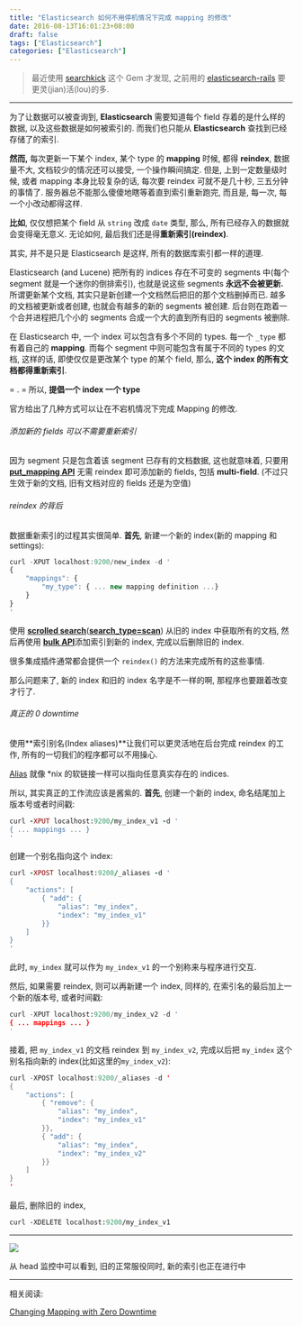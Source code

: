 ```yaml
---
title: "Elasticsearch 如何不用停机情况下完成 mapping 的修改"
date: 2016-08-13T16:01:23+08:00
draft: false
tags: ["Elasticsearch"]
categories: ["Elasticsearch"]
---
```


> 最近使用 [searchkick](https://github.com/ankane/searchkick) 这个 Gem 才发现, 之前用的 [elasticsearch-rails](https://github.com/elastic/elasticsearch-rails) 要更灵(jian)活(lou)的多.

-------------

为了让数据可以被查询到, **Elasticsearch** 需要知道每个 field 存着的是什么样的数据, 以及这些数据是如何被索引的. 而我们也只能从 **Elasticsearch** 查找到已经存储了的索引.

**然而,** 每次更新一下某个 index, 某个 type 的 **mapping** 时候, 都得 **reindex**, 数据量不大, 文档较少的情况还可以接受, 一个操作瞬间搞定. 但是, 上到一定数量级时候, 或者 mapping 本身比较复杂的话, 每次要 reindex 可就不是几十秒, 三五分钟的事情了. 服务器总不能那么傻傻地瞎等着直到索引重新跑完, 而且是, 每一次, 每一个小改动都得这样.

**比如**, 仅仅想把某个 field 从 `string` 改成 `date` 类型, 那么, 所有已经存入的数据就会变得毫无意义. 无论如何, 最后我们还是得**重新索引(reindex)**.

其实, 并不是只是 Elasticsearch 是这样, 所有的数据库索引都一样的道理.

Elasticsearch (and Lucene) 把所有的 indices 存在不可变的 segments 中(每个 segment 就是一个迷你的倒排索引), 也就是说这些 segments **永远不会被更新.** 所谓更新某个文档, 其实只是新创建一个文档然后把旧的那个文档删掉而已. 越多的文档被更新或者创建, 也就会有越多的新的 segments 被创建. 后台则在跑着一个合并进程把几个小的 segments 合成一个大的直到所有旧的 segments 被删除.

在 Elasticsearch 中, 一个 index 可以包含有多个不同的 types. 每一个 `_type` 都有着自己的 **mapping**. 而每个 segment 中则可能包含有属于不同的 types 的文档, 这样的话, 即使仅仅是更改某个 type 的某个 field, 那么, **这个 index 的所有文档都得重新索引**.

= . = 所以, **提倡一个 index 一个 type**

官方给出了几种方式可以让在不宕机情况下完成 Mapping 的修改.

###### 添加新的 fields 可以不需要重新索引

因为 segment 只是包含着该 segment 已存有的文档数据, 这也就意味着, 只要用 [**put_mapping API**](https://www.elastic.co/guide/en/elasticsearch/reference/current/indices-put-mapping.html) 无需 reindex 即可添加新的 fields, 包括 **multi-field**. (不过只生效于新的文档, 旧有文档对应的 fields 还是为空值)

###### reindex 的背后

数据重新索引的过程其实很简单. **首先**, 新建一个新的 index(新的 mapping 和 settings):

```javascript
curl -XPUT localhost:9200/new_index -d '
{
    "mappings": {
        "my_type": { ... new mapping definition ...}
    }
}
'
```
使用 [**scrolled search**](http://www.elasticsearch.org/guide/reference/api/search/scroll/)([**search_type=scan**](http://www.elasticsearch.org/guide/reference/api/search/search-type.html)) 从旧的 index 中获取所有的文档, 然后再使用 [**bulk API**](http://www.elasticsearch.org/guide/reference/api/bulk/)添加索引到新的 index, 完成以后删除旧的 index.

很多集成插件通常都会提供一个 `reindex()` 的方法来完成所有的这些事情.

那么问题来了, 新的 index 和旧的 index 名字是不一样的啊, 那程序也要跟着改变才行了.

###### 真正的 0 downtime

使用**索引别名(Index aliases)**让我们可以更灵活地在后台完成 reindex 的工作, 所有的一切我们的程序都可以不用操心.

[Alias](http://www.elasticsearch.org/guide/reference/api/admin-indices-aliases/) 就像 *nix 的软链接一样可以指向任意真实存在的 indices.

所以, 其实真正的工作流应该是酱紫的. **首先**, 创建一个新的 index, 命名结尾加上版本号或者时间戳:

```ruby
curl -XPUT localhost:9200/my_index_v1 -d '
{ ... mappings ... }
'
```

创建一个别名指向这个 index:

```ruby
curl -XPOST localhost:9200/_aliases -d '
{
    "actions": [
        { "add": {
            "alias": "my_index",
            "index": "my_index_v1"
        }}
    ]
}
'
```

此时, `my_index` 就可以作为 `my_index_v1` 的一个别称来与程序进行交互.

然后, 如果需要 reindex, 则可以再新建一个 index, 同样的, 在索引名的最后加上一个新的版本号, 或者时间戳:

```python
curl -XPUT localhost:9200/my_index_v2 -d '
{ ... mappings ... }
'
```

接着, 把 `my_index_v1` 的文档 reindex 到 `my_index_v2`, 完成以后把 `my_index` 这个别名指向新的 index(比如这里的`my_index_v2`):

```java
curl -XPOST localhost:9200/_aliases -d '
{
    "actions": [
        { "remove": {
            "alias": "my_index",
            "index": "my_index_v1"
        }},
        { "add": {
            "alias": "my_index",
            "index": "my_index_v2"
        }}
    ]
}
'
```

最后, 删除旧的 index,

```perl
curl -XDELETE localhost:9200/my_index_v1
```

------------

![](http://ww3.sinaimg.cn/large/62fdd4d5gw1f6q7eob4o3j21kw0jadl8.jpg)

从 head 监控中可以看到, 旧的正常服役同时, 新的索引也正在进行中

------------

相关阅读:

[Changing Mapping with Zero Downtime](https://www.elastic.co/blog/changing-mapping-with-zero-downtime)